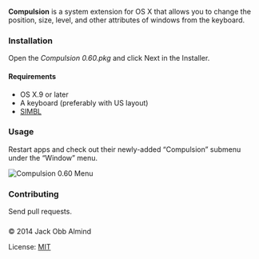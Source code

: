 **Compulsion** is a system extension for OS X that allows you to change the position, size, level, and other attributes of windows from the keyboard.


### Installation

Open the *Compulsion 0.60.pkg* and click Next in the Installer.

<!--If you already have SIMBL installed it will be upgraded to the version shipping with Compulsion.-->


#### Requirements

* OS X.9 or later
* A keyboard (preferably with US layout)
* [SIMBL](http://culater.net/software/SIMBL/SIMBL.php)


### Usage

Restart apps and check out their newly-added “Compulsion” submenu under the “Window” menu.

![Compulsion 0.60 Menu](https://raw.github.com/freyaariel/Compulsion/master/Releases/0.60%20Compulsion%20Menu.png)


### Contributing

Send pull requests.


### 

© 2014 Jack Obb Almind

License: [MIT](http://opensource.org/licenses/MIT)


